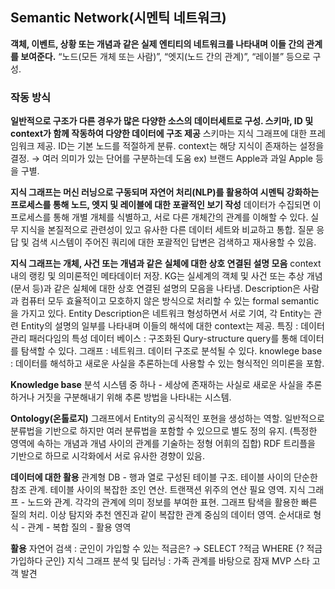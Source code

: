## Semantic Network(시멘틱 네트워크)
**객체, 이벤트, 상황 또는 개념과 같은 실제 엔티티의 네트워크를 나타내며 이들 간의 관계를 보여준다.**
“노드(모든 개체 또는 사람)”, “엣지(노드 간의 관계)”, “레이블” 등으로 구성.

### 작동 방식
**일반적으로 구조가 다른 경우가 많은 다양한 소스의 데이터세트로 구성. 스키마, ID 및 context가 함께 작동하여 다양한 데이터에 구조 제공**
스키마는 지식 그래프에 대한 프레임워크 제공.
ID는 기본 노드를 적절하게 분류.
context는 해당 지식이 존재하는 설정을 결정.
→ 여러 의미가 있는 단어를 구분하는데 도움 ex) 브랜드 Apple과 과일 Apple 등을 구별.

**지식 그래프는 머신 러닝으로 구동되며 자연어 처리(NLP)를 활용하여 시멘틱 강화하는 프로세스를 통해 노드, 엣지 및 레이블에 대한 포괄적인 보기 작성**
데이터가 수집되면 이 프로세스를 통해 개별 개체를 식별하고, 서로 다른 개체간의 관계를 이해할 수 있다. 실무 지식을 본질적으로 관련성이 있고 유사한 다른 데이터 세트와 비교하고 통합.
질문 응답 및 검색 시스템이 주어진 쿼리에 대한 포괄적인 답변은 검색하고 재사용할 수 있음.

**지식 그래프는 개체, 사건 또는 개념과 같은 실체에 대한 상호 연결된 설명 모음**
context 내의 랭킹 및 의미론적인 메타데이터 저장.
KG는 실세계의 객체 및 사건 또는 추상 개념(문서 등)과 같은 실체에 대한 상호 연결된 설명의 모음을 나타냄.
Description은 사람과 컴퓨터 모두 효율적이고 모호하지 않은 방식으로 처리할 수 있는 formal semantic을 가지고 있다.
Entity Description은 네트워크 형성하면서 서로 기여, 각 Entity는 관련 Entity의 설명의 일부를 나타내며 이들의 해석에 대한 context는 제공.
특징 : 데이터 관리 패러다임의 특성
데이터 베이스 : 구조화된 Qury-structure query를 통해 데이터를 탐색할 수 있다.
그래프 : 네트워크. 데이터 구조로 분석될 수 있다.
knowlege base : 데이터를 해석하고 새로운 사실을 추론하는데 사용할 수 있는 형식적인 의미론을 포함.

**Knowledge base**
분석 시스템 중 하나 - 세상에 존재하는 사실로 새로운 사실을 추론하거나 거짓을 구분해내기 위해 추론 방법을 나타내는 시스템.

**Ontology(온톨로지)**
그래프에서 Entity의 공식적인 포현을 생성하는 역할. 일반적으로 분류법을 기반으로 하지만 여러 분류법을 포함할 수 있으므로 별도 정의 유지. (특정한 영역에 속하는 개념과 개념 사이의 관계를 기술하는 정형 어휘의 집합) RDF 트리플을 기반으로 하므로 시각화에서 서로 유사한 경향이 있음.

**데이터에 대한 활용**
관계형 DB - 행과 열로 구성된 테이블 구조. 테이블 사이의 단순한 참조 관계. 테이블 사이의 복잡한 조인 연산. 트랜잭션 위주의 연산 필요 영역.
지식 그래프 - 노드와 관계. 각각의 관계에 의미 정보를 부여한 표현. 그래프 탐색을 활용한 빠른 질의 처리. 이상 탐지와 추천 엔진과 같이 복잡한 관계 중심의 데이터 영역.
순서대로 형식 - 관계 - 복합 질의 - 활용 영역

**활용**
자연어 검색 : 군인이 가입할 수 있는 적금은?
→ SELECT ?적금 WHERE {? 적금 가입하다 군인}
지식 그래프 분석 및 딥러닝 : 가족 관계를 바탕으로 잠재 MVP 스타 고객 발견
